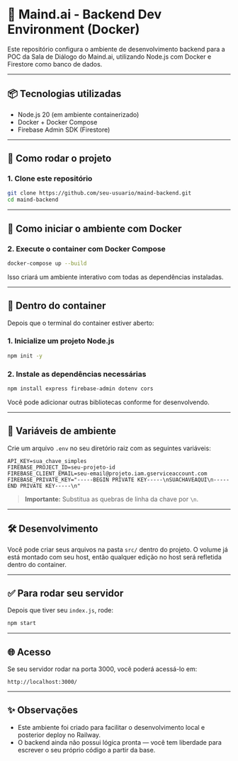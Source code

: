 # 🧠 Maind.ai - Backend Dev Environment (Docker)

Este repositório configura o ambiente de desenvolvimento backend para a POC da Sala de Diálogo do Maind.ai, utilizando Node.js com Docker e Firestore como banco de dados.

---

## 📦 Tecnologias utilizadas

- Node.js 20 (em ambiente containerizado)
- Docker + Docker Compose
- Firebase Admin SDK (Firestore)

---

## 🚀 Como rodar o projeto

### 1. Clone este repositório

```bash
git clone https://github.com/seu-usuario/maind-backend.git
cd maind-backend
```

---

## 🐳 Como iniciar o ambiente com Docker

### 2. Execute o container com Docker Compose

```bash
docker-compose up --build
```

Isso criará um ambiente interativo com todas as dependências instaladas.

---

## 🧪 Dentro do container

Depois que o terminal do container estiver aberto:

### 1. Inicialize um projeto Node.js

```bash
npm init -y
```

### 2. Instale as dependências necessárias

```bash
npm install express firebase-admin dotenv cors
```

Você pode adicionar outras bibliotecas conforme for desenvolvendo.

---

## 🔐 Variáveis de ambiente

Crie um arquivo `.env` no seu diretório raiz com as seguintes variáveis:

```env
API_KEY=sua_chave_simples
FIREBASE_PROJECT_ID=seu-projeto-id
FIREBASE_CLIENT_EMAIL=seu-email@projeto.iam.gserviceaccount.com
FIREBASE_PRIVATE_KEY="-----BEGIN PRIVATE KEY-----\nSUACHAVEAQUI\n-----END PRIVATE KEY-----\n"
```

> **Importante:** Substitua as quebras de linha da chave por `\n`.

---

## 🛠️ Desenvolvimento

Você pode criar seus arquivos na pasta `src/` dentro do projeto. O volume já está montado com seu host, então qualquer edição no host será refletida dentro do container.

---

## ✅ Para rodar seu servidor

Depois que tiver seu `index.js`, rode:

```bash
npm start
```

---

## 🌐 Acesso

Se seu servidor rodar na porta 3000, você poderá acessá-lo em:

```
http://localhost:3000/
```

---

## ✨ Observações

- Este ambiente foi criado para facilitar o desenvolvimento local e posterior deploy no Railway.
- O backend ainda não possui lógica pronta — você tem liberdade para escrever o seu próprio código a partir da base.
